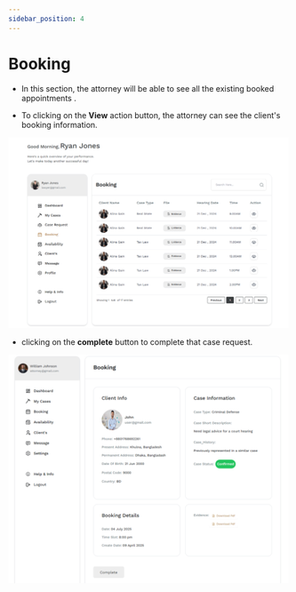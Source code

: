 ```yaml
---
sidebar_position: 4
---
```


# Booking

- In this section, the attorney will be able to see all the existing booked appointments .

- To clicking on the **View** action button, the attorney can see the client's booking information.

![Booking](./img/b.png)

- clicking on the **complete** button to complete that case request.

![Booking](./img/12.png)